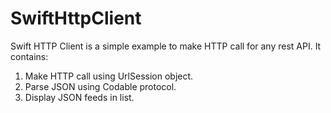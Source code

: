 # SwiftHttpClient

Swift HTTP Client is a simple example to make HTTP call for any rest API. It contains:
1. Make HTTP call using UrlSession object.
2. Parse JSON using Codable protocol.
3. Display JSON feeds in list.
